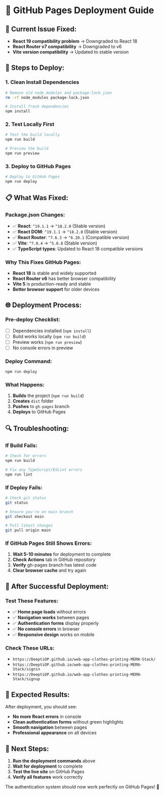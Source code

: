 # 🚀 GitHub Pages Deployment Guide

## 🚨 **Current Issue Fixed:**
- **React 19 compatibility problem** → Downgraded to React 18
- **React Router v7 compatibility** → Downgraded to v6
- **Vite version compatibility** → Updated to stable version

## 🔧 **Steps to Deploy:**

### **1. Clean Install Dependencies**
```bash
# Remove old node_modules and package-lock.json
rm -rf node_modules package-lock.json

# Install fresh dependencies
npm install
```

### **2. Test Locally First**
```bash
# Test the build locally
npm run build

# Preview the build
npm run preview
```

### **3. Deploy to GitHub Pages**
```bash
# Deploy to GitHub Pages
npm run deploy
```

## 📋 **What Was Fixed:**

### **Package.json Changes:**
- ✅ **React**: `^19.1.1` → `^18.2.0` (Stable version)
- ✅ **React DOM**: `^19.1.1` → `^18.2.0` (Stable version)
- ✅ **React Router**: `^7.6.3` → `^6.20.1` (Compatible version)
- ✅ **Vite**: `^7.0.4` → `^5.0.8` (Stable version)
- ✅ **TypeScript types**: Updated to React 18 compatible versions

### **Why This Fixes GitHub Pages:**
- **React 18** is stable and widely supported
- **React Router v6** has better browser compatibility
- **Vite 5** is production-ready and stable
- **Better browser support** for older devices

## 🌐 **Deployment Process:**

### **Pre-deploy Checklist:**
- [ ] Dependencies installed (`npm install`)
- [ ] Build works locally (`npm run build`)
- [ ] Preview works (`npm run preview`)
- [ ] No console errors in preview

### **Deploy Command:**
```bash
npm run deploy
```

### **What Happens:**
1. **Builds** the project (`npm run build`)
2. **Creates** `dist` folder
3. **Pushes** to `gh-pages` branch
4. **Deploys** to GitHub Pages

## 🔍 **Troubleshooting:**

### **If Build Fails:**
```bash
# Check for errors
npm run build

# Fix any TypeScript/ESLint errors
npm run lint
```

### **If Deploy Fails:**
```bash
# Check git status
git status

# Ensure you're on main branch
git checkout main

# Pull latest changes
git pull origin main
```

### **If GitHub Pages Still Shows Errors:**
1. **Wait 5-10 minutes** for deployment to complete
2. **Check Actions** tab in GitHub repository
3. **Verify** gh-pages branch has latest code
4. **Clear browser cache** and try again

## 📱 **After Successful Deployment:**

### **Test These Features:**
- ✅ **Home page loads** without errors
- ✅ **Navigation works** between pages
- ✅ **Authentication forms** display properly
- ✅ **No console errors** in browser
- ✅ **Responsive design** works on mobile

### **Check These URLs:**
- `https://DeeptiOP.github.io/web-app-clothes-printing-MERN-Stack/`
- `https://DeeptiOP.github.io/web-app-clothes-printing-MERN-Stack/signin`
- `https://DeeptiOP.github.io/web-app-clothes-printing-MERN-Stack/signup`

## 🎯 **Expected Results:**

After deployment, you should see:
- **No more React errors** in console
- **Clean authentication forms** without green highlights
- **Smooth navigation** between pages
- **Professional appearance** on all devices

## 🚀 **Next Steps:**

1. **Run the deployment commands** above
2. **Wait for deployment** to complete
3. **Test the live site** on GitHub Pages
4. **Verify all features** work correctly

The authentication system should now work perfectly on GitHub Pages! 🎉
